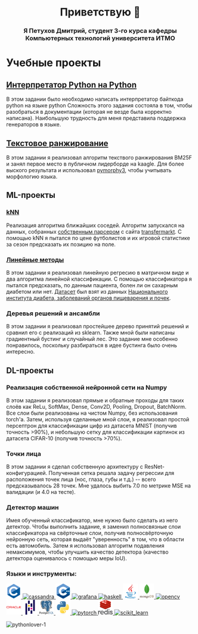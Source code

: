 <h1 align="center">Приветствую 👋</h1>
<h3 align="center">Я Петухов Дмитрий, студент 3-го курса кафедры Компьютерных технологий университета ИТМО</h3>

# Учебные проекты

## [Интерпретатор Python на Python](https://github.com/Pythonlover-1/python-vm)
В этом задании было необходимо написать интерпретатор байткода python на языке python
Сложность этого задания состояла в том, чтобы разобраться в документации (которая не везде была корректно написана). Наибольшую трудность для меня представила поддержка генераторов в языке.

## [Текстовое ранжирование](https://github.com/Pythonlover-1/text-ranking)
В этом задании я реализовал алгоритм текствого ранжирования BM25F и занял первое место в публичном лидерборде на kaagle. Для более выского результата и использовал [pymorphy3](https://pypi.org/project/pymorphy3/), чтобы учитывать морфологию языка.

## ML-проекты
### [kNN](https://github.com/Pythonlover-1/kNN-implementation)
Реализация алгоритма ближайших соседей. Алгоритм запускался на данных, собранных [собственным парсером](https://github.com/Pythonlover-1/transfermarkt-parser) с сайта [transfermarkt](https://www.transfermarkt.com). С помощью kNN я пытался по цене футболистов и их игровой статистике за сезон предсказать их позицию на поле. 

### [Линейные методы](https://github.com/Pythonlover-1/linear-methods)
В этом задании я реализовал линейную регресию в матричном виде и два алгоритма линейной классификации. С помощью классификатора я пытался предсказать, по данным пациента, болен ли он сахарным диабетом или нет. [Датасет](https://www.kaggle.com/datasets/mathchi/diabetes-data-set) был взят из данных [Национального института диабета, заболеваний органов пищеварения и почек](http://niddk.nih.gov).

### Деревья решений и ансамбли
В этом задании я реализовал простейшее дерево принятий решений и сравнил его с реализаций из sklearn. Также мной были написаны градиентный бустинг и случайный лес. Это задание мне особенно понравилось, поскольку разбираться в идее бустинга было очень интересно.

## DL-проекты

### Реализация собственной нейронной сети на Numpy
В этом задании я реализовал прямые и обратные проходы для таких слоёв как ReLu, SoftMax, Dense, Conv2D, Pooling, Dropout, BatchNorm. Все слои были реализованы на чистом Numpy, без использования torch'а. Затем, используя сделанные мной слои, я реализовал простой персептрон для классификации цифр из датасета MNIST (получив точность >90%), и небольшую сетку для классификации картинок из датасета CIFAR-10 (получив точность >70%).

### Точки лица
В этом задании я сделал собственную архитектуру с ResNet-конфигурацией. Полученная сетка решала задачу регрессии для расположения точек лица (нос, глаза, губы и т.д.) -- всего предсказывалось 28 точек. Мне удалось выбить 7.0 по метрике MSE на валидации (и 4.0 на тесте).

### Детектор машин
Имея обученный классификатор, мне нужно было сделать из него детектор. Чтобы выполнить задание, я заменил полносвязные слои классификатора на свёрточные слои, получив полносвёрточную нейронную сеть, которая выдаёт "уверенность" в том, что в области есть автомобиль. Затем я использовал алгоритм подавления немаксимумов, чтобы улучшить качество детектора (качество детектора оценивалось с помощью меры IoU).

<h3 align="left">Языки и инструменты:</h3>
<p align="left"> <a href="https://www.cprogramming.com/" target="_blank" rel="noreferrer"> <img src="https://raw.githubusercontent.com/devicons/devicon/master/icons/c/c-original.svg" alt="c" width="40" height="40"/> </a> <a href="https://cassandra.apache.org/" target="_blank" rel="noreferrer"> <img src="https://www.vectorlogo.zone/logos/apache_cassandra/apache_cassandra-icon.svg" alt="cassandra" width="40" height="40"/> </a> <a href="https://www.w3schools.com/cpp/" target="_blank" rel="noreferrer"> <img src="https://raw.githubusercontent.com/devicons/devicon/master/icons/cplusplus/cplusplus-original.svg" alt="cplusplus" width="40" height="40"/> </a> <a href="https://grafana.com" target="_blank" rel="noreferrer"> <img src="https://www.vectorlogo.zone/logos/grafana/grafana-icon.svg" alt="grafana" width="40" height="40"/> </a> <a href="https://www.haskell.org/" target="_blank" rel="noreferrer"> <img src="https://upload.wikimedia.org/wikipedia/commons/1/1c/Haskell-Logo.svg" alt="haskell" width="40" height="40"/> </a> <a href="https://www.java.com" target="_blank" rel="noreferrer"> <img src="https://raw.githubusercontent.com/devicons/devicon/master/icons/java/java-original.svg" alt="java" width="40" height="40"/> </a> <a href="https://www.mongodb.com/" target="_blank" rel="noreferrer"> <img src="https://raw.githubusercontent.com/devicons/devicon/master/icons/mongodb/mongodb-original-wordmark.svg" alt="mongodb" width="40" height="40"/> </a> <a href="https://opencv.org/" target="_blank" rel="noreferrer"> <img src="https://www.vectorlogo.zone/logos/opencv/opencv-icon.svg" alt="opencv" width="40" height="40"/> </a> <a href="https://www.oracle.com/" target="_blank" rel="noreferrer"> <img src="https://raw.githubusercontent.com/devicons/devicon/master/icons/oracle/oracle-original.svg" alt="oracle" width="40" height="40"/> </a> <a href="https://pandas.pydata.org/" target="_blank" rel="noreferrer"> <img src="https://raw.githubusercontent.com/devicons/devicon/2ae2a900d2f041da66e950e4d48052658d850630/icons/pandas/pandas-original.svg" alt="pandas" width="40" height="40"/> </a> <a href="https://www.postgresql.org" target="_blank" rel="noreferrer"> <img src="https://raw.githubusercontent.com/devicons/devicon/master/icons/postgresql/postgresql-original-wordmark.svg" alt="postgresql" width="40" height="40"/> </a> <a href="https://www.python.org" target="_blank" rel="noreferrer"> <img src="https://raw.githubusercontent.com/devicons/devicon/master/icons/python/python-original.svg" alt="python" width="40" height="40"/> </a> <a href="https://pytorch.org/" target="_blank" rel="noreferrer"> <img src="https://www.vectorlogo.zone/logos/pytorch/pytorch-icon.svg" alt="pytorch" width="40" height="40"/> </a> <a href="https://redis.io" target="_blank" rel="noreferrer"> <img src="https://raw.githubusercontent.com/devicons/devicon/master/icons/redis/redis-original-wordmark.svg" alt="redis" width="40" height="40"/> </a> <a href="https://scikit-learn.org/" target="_blank" rel="noreferrer"> <img src="https://upload.wikimedia.org/wikipedia/commons/0/05/Scikit_learn_logo_small.svg" alt="scikit_learn" width="40" height="40"/> </a> </p>

<p><img align="center" src="https://github-readme-stats.vercel.app/api/top-langs?username=pythonlover-1&show_icons=true&locale=en&layout=compact" alt="pythonlover-1" /></p>
